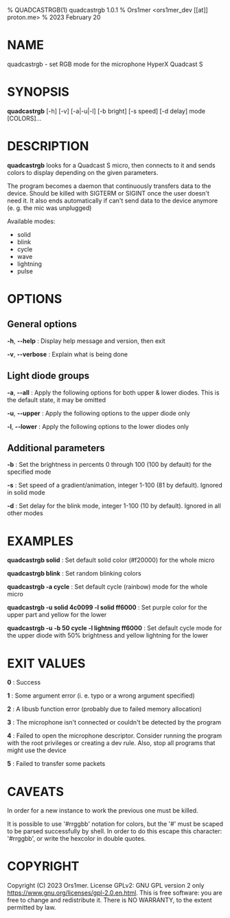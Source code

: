% QUADCASTRGB(1) quadcastrgb 1.0.1
% Ors1mer <ors1mer_dev [[at]] proton.me>
% 2023 February 20

# NAME
quadcastrgb - set RGB mode for the microphone HyperX Quadcast S

# SYNOPSIS
**quadcastrgb** [-h] [-v] [-a|-u|-l] [-b bright] [-s speed] [-d delay] mode [COLORS]...

# DESCRIPTION
**quadcastrgb** looks for a Quadcast S micro, then connects to it and
sends colors to display depending on the given parameters.

The program becomes a daemon that continuously transfers data to the device.
Should be killed with SIGTERM or SIGINT once the user doesn't need it. It also
ends automatically if can't send data to the device anymore (e. g. the mic was
unplugged)

Available modes:  
- solid  
- blink  
- cycle  
- wave  
- lightning  
- pulse

# OPTIONS
## General options
**-h**, **--help**
: Display help message and version, then exit

**-v**, **--verbose**
: Explain what is being done

## Light diode groups
**-a**, **--all**
: Apply the following options for both upper & lower diodes.
This is the default state, it may be omitted

**-u**, **--upper**
: Apply the following options to the upper diode only

**-l**, **--lower**
: Apply the following options to the lower diodes only

## Additional parameters
**-b**
: Set the brightness in percents 0 through 100 (100 by default) for the
specified mode

**-s**
: Set speed of a gradient/animation, integer 1-100 (81 by default).
Ignored in solid mode

**-d**
: Set delay for the blink mode, integer 1-100 (10 by default).
Ignored in all other modes

# EXAMPLES
**quadcastrgb solid**
: Set default solid color (#f20000) for the whole micro

**quadcastrgb blink**
: Set random blinking colors

**quadcastrgb -a cycle**
: Set default cycle (rainbow) mode for the whole micro

**quadcastrgb -u solid 4c0099 -l solid ff6000**
: Set purple color for the upper part and yellow for the lower

**quadcastrgb -u -b 50 cycle -l lightning ff6000**
: Set default cycle mode for the upper diode with 50% brightness and yellow
lightning for the lower

# EXIT VALUES
**0**
: Success

**1**
: Some argument error (i. e. typo or a wrong argument specified)

**2**
: A libusb function error (probably due to failed memory allocation)

**3**
: The microphone isn't connected or couldn't be detected by the program

**4**
: Failed to open the microphone descriptor. Consider running the program with
the root privileges or creating a dev rule. Also, stop all programs that might
use the device

**5**
: Failed to transfer some packets

# CAVEATS
In order for a new instance to work the previous one must be killed.

It is possible to use '#rrggbb' notation for colors, but the '#' must be
scaped to be parsed successfully by shell. In order to do this escape this
character: '\#rrggbb', or write the hexcolor in double quotes.

# COPYRIGHT
Copyright (C) 2023 Ors1mer. License GPLv2: GNU GPL version 2 only
<https://www.gnu.org/licenses/gpl-2.0.en.html>.
This is free software: you are free to change and redistribute it. There is
NO WARRANTY, to the extent permitted by law.
